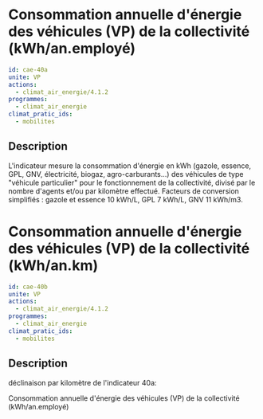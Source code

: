 # Consommation annuelle d'énergie des véhicules (VP) de la collectivité (kWh/an.employé)
```yaml
id: cae-40a
unite: VP
actions:
  - climat_air_energie/4.1.2
programmes:
  - climat_air_energie
climat_pratic_ids:
  - mobilites
```
## Description
L'indicateur mesure la consommation d'énergie en kWh (gazole, essence, GPL, GNV, électricité, biogaz, agro-carburants...) des véhicules de type "véhicule particulier" pour le fonctionnement de la collectivité, divisé par le nombre d'agents et/ou par kilomètre effectué. Facteurs de conversion simplifiés : gazole et essence 10 kWh/L, GPL 7 kWh/L, GNV 11 kWh/m3.




# Consommation annuelle d'énergie des véhicules (VP) de la collectivité (kWh/an.km)
```yaml
id: cae-40b
unite: VP
actions:
  - climat_air_energie/4.1.2
programmes:
  - climat_air_energie
climat_pratic_ids:
  - mobilites
```
## Description
déclinaison par kilomètre de l'indicateur 40a:

Consommation annuelle d'énergie des véhicules (VP) de la collectivité (kWh/an.employé)




